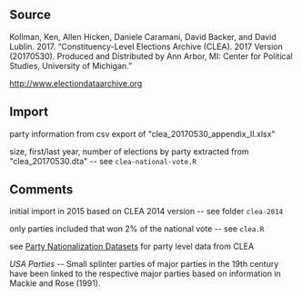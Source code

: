 ## Source

Kollman, Ken, Allen Hicken, Daniele Caramani, David Backer, and David Lublin. 2017. “Constituency-Level Elections Archive (CLEA). 2017 Version (20170530). Produced and Distributed by Ann Arbor, MI: Center for Political Studies, University of Michigan.”

http://www.electiondataarchive.org


## Import

party information from csv export of "clea_20170530_appendix_II.xlsx"

size, first/last year, number of elections by party extracted from "clea_20170530.dta" -- see `clea-national-vote.R`


## Comments

initial import in 2015 based on CLEA 2014 version -- see folder `clea-2014`

only parties included that won 2% of the national vote -- see `clea.R`

see [Party Nationalization Datasets](http://www.electiondataarchive.org/datacenter.html) for party level data from CLEA

_USA Parties_ -- Small splinter parties of major parties in the 19th century have been linked to the respective major parties based on information in Mackie and Rose (1991).
